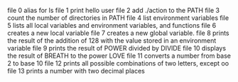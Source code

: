 file 0 alias for ls
file 1 print hello user
file 2 add ./action to the PATH	
file 3 count the number of directories in PATH
file 4 list environment variables
file 5 lists all local variables and environment variables, and functions
file 6 creates a new local variable
file 7 creates a new global variable.
file 8 prints the result of the addition of 128 with the value stored in an environment variable 
file 9 prints the result of POWER divided by DIVIDE
file 10 displays the result of BREATH to the power LOVE
file 11 converts a number from base 2 to base 10
file 12 prints all possible combinations of two letters, except oo
file 13 prints a number with two decimal places
